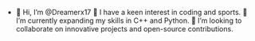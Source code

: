 - 👋 Hi, I’m @Dreamerx17
👀 I have a keen interest in coding and sports.
🌱 I’m currently expanding my skills in C++ and Python.
🤝 I’m looking to collaborate on innovative projects and open-source contributions.


<!---
Dreamerx17/Dreamerx17 is a ✨ special ✨ repository because its `README.md` (this file) appears on your GitHub profile.
You can click the Preview link to take a look at your changes.
--->
